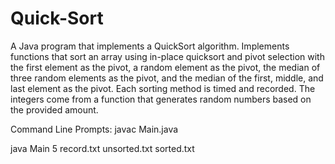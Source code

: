 # Quick-Sort

A Java program that implements a QuickSort algorithm. Implements functions that sort an array using in-place quicksort and pivot selection with the first element as the pivot, a random element as the pivot, the median of three random elements as the pivot, and the median of the first, middle, and last element as the pivot. Each sorting method is timed and recorded. The integers come from a function that generates random numbers based on the provided amount.

Command Line Prompts:
  javac Main.java
  
  java Main 5 record.txt unsorted.txt sorted.txt
